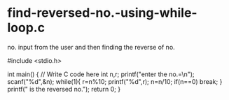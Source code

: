 # find-reversed-no.-using-while-loop.c
no. input from the user and then finding the reverse of no.

#include <stdio.h>

int main() {
    // Write C code here
    int n,r;
    printf("enter the no.=\n");
    scanf("%d",&n);
    while(1){
    r=n%10;
    printf("%d",r);
    n=n/10;
    if(n==0)
     break;
    }
    printf(" is the reversed no.");
    return 0;
}
